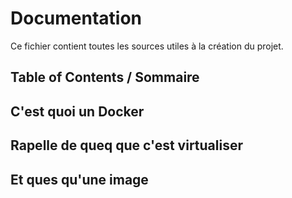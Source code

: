 # Documentation

Ce fichier contient toutes les sources utiles à la création du projet.

## Table of Contents / Sommaire

## C'est quoi un Docker

## Rapelle de queq que c'est virtualiser

## Et ques qu'une image

